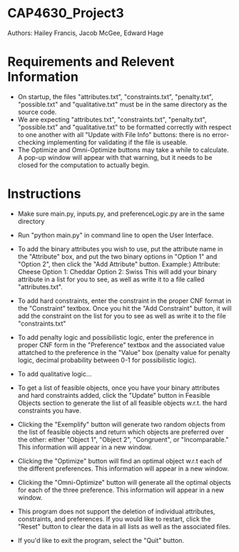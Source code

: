 # CAP4630_Project3
Authors: Hailey Francis, Jacob McGee, Edward Hage

# Requirements and Relevent Information
- On startup, the files "attributes.txt", "constraints.txt", "penalty.txt", "possible.txt" and "qualitative.txt" must be in the same directory as the source code.
- We are expecting "attributes.txt", "constraints.txt", "penalty.txt", "possible.txt" and "qualitative.txt" to be formatted correctly with respect to one another with all "Update with File Info" buttons: there is no error-checking implementing for validating if the file is useable.
- The Optimize and Omni-Optimize buttons may take a while to calculate. A pop-up window will appear with that warning, but it needs to be closed for the computation to actually begin.

# Instructions
- Make sure main.py, inputs.py, and preferenceLogic.py are in the same directory
- Run "python main.py" in command line to open the User Interface.

- To add the binary attributes you wish to use, put the attribute name in the "Attribute" box, and put the two binary options in "Option 1" and "Option 2", then click the "Add Attribute" button.
Example:)
Attribute: Cheese
Option 1: Cheddar
Option 2: Swiss
This will add your binary attribute in a list for you to see, as well as write it to a file called "attributes.txt".

- To add hard constraints, enter the constraint in the proper CNF format in the "Constraint" textbox. Once you hit the "Add Constraint" button, it will add the constraint on the list for you to see as well as write it to the file "constraints.txt"

- To add penalty logic and possibilistic logic, enter the preference in proper CNF form in the "Preference" textbox and the associated value attatched to the preference in the "Value" box (penalty value for penalty logic, decimal probability between 0-1 for possibilistic logic).

- To add qualitative logic...

- To get a list of feasible objects, once you have your binary attributes and hard constraints added, click the "Update" button in Feasible Objects section to generate the list of all feasible objects w.r.t. the hard constraints you have.

- Clicking the "Exemplify" button will generate two random objects from the list of feasible objects and return which objects are preferred over the other: either "Object 1", "Object 2", "Congruent", or "Incomparable." This information will appear in a new window.

- Clicking the "Optimize" button will find an optimal object w.r.t each of the different preferences. This information will appear in a new window.

- Clicking the "Omni-Optimize" button will generate all the optimal objects for each of the three preference. This information will appear in a new window.

- This program does not support the deletion of individual attributes, constraints, and preferences. If you would like to restart, click the "Reset" button to clear the data in all lists as well as the associated files.

- If you'd like to exit the program, select the "Quit" button.
